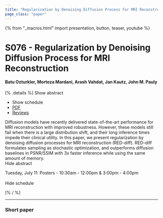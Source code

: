 ```yaml
---
title: "Regularization by Denoising Diffusion Process for MRI Reconstruction"
page_class: "paper"
---
```


{% from "_macros.html" import presentation, button, teaser, youtube %}

# S076 - Regularization by Denoising Diffusion Process for MRI Reconstruction

#### Batu Ozturkler, Morteza Mardani, Arash Vahdat, Jan Kautz, John M. Pauly

[% .details %]
<a class="toggle_visibility" data-selector=".abstract" data-level="3">Show abstract</a>
- <a class="toggle_visibility" data-selector=".schedule" data-level="3">Show schedule</a>
- <a href="https://openreview.net/pdf?id=M1V498MXelq">PDF</a>
- <a href="https://openreview.net/forum?id=M1V498MXelq">Reviews</a>

<p>
    <span class="abstract">
        Diffusion models have recently delivered state-of-the-art performance for MRI reconstruction with improved robustness. However, these models still fail when there is a large distribution shift, and their long inference times impede their clinical utility. In this paper, we present regularization by denoising diffusion processes for MRI reconstruction (RED-diff). RED-diff formulates sampling as stochastic optimization, and outperforms diffusion baselines in PSNR/SSIM with 3x faster inference while using the same amount of memory.
        <br>
        <span class="actions"><a class="toggle_visibility" data-level="2">Hide abstract</a></span>
    </span>
</p>

<p>
    <span class="schedule">
        Tuesday, July 11: Posters - 10:30am - 12:00pm & 3:00pm - 4:00pm<br>
        <br>
        <span class="actions"><a class="toggle_visibility" data-level="2">Hide schedule</a></span>
    </span>
</p>
[% / %]

---


### Short paper
